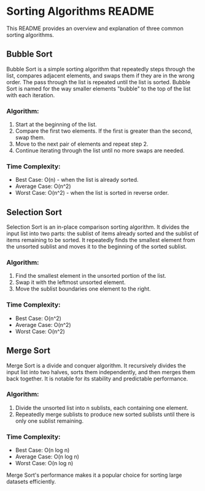 
<h1>Sorting Algorithms README</h1>

<p>This README provides an overview and explanation of three common sorting algorithms.</p>

<h2>Bubble Sort</h2>

<p>Bubble Sort is a simple sorting algorithm that repeatedly steps through the list, compares adjacent elements, and swaps them if they are in the wrong order. The pass through the list is repeated until the list is sorted. Bubble Sort is named for the way smaller elements "bubble" to the top of the list with each iteration.</p>

<h3>Algorithm:</h3>

<ol>
  <li>Start at the beginning of the list.</li>
  <li>Compare the first two elements. If the first is greater than the second, swap them.</li>
  <li>Move to the next pair of elements and repeat step 2.</li>
  <li>Continue iterating through the list until no more swaps are needed.</li>
</ol>

<h3>Time Complexity:</h3>
<ul>
  <li>Best Case: O(n) - when the list is already sorted.</li>
  <li>Average Case: O(n^2)</li>
  <li>Worst Case: O(n^2) - when the list is sorted in reverse order.</li>
</ul>

<h2>Selection Sort</h2>

<p>Selection Sort is an in-place comparison sorting algorithm. It divides the input list into two parts: the sublist of items already sorted and the sublist of items remaining to be sorted. It repeatedly finds the smallest element from the unsorted sublist and moves it to the beginning of the sorted sublist.</p>

<h3>Algorithm:</h3>

<ol>
  <li>Find the smallest element in the unsorted portion of the list.</li>
  <li>Swap it with the leftmost unsorted element.</li>
  <li>Move the sublist boundaries one element to the right.</li>
</ol>

<h3>Time Complexity:</h3>
<ul>
  <li>Best Case: O(n^2)</li>
  <li>Average Case: O(n^2)</li>
  <li>Worst Case: O(n^2)</li>
</ul>

<h2>Merge Sort</h2>

<p>Merge Sort is a divide and conquer algorithm. It recursively divides the input list into two halves, sorts them independently, and then merges them back together. It is notable for its stability and predictable performance.</p>

<h3>Algorithm:</h3>

<ol>
  <li>Divide the unsorted list into n sublists, each containing one element.</li>
  <li>Repeatedly merge sublists to produce new sorted sublists until there is only one sublist remaining.</li>
</ol>

<h3>Time Complexity:</h3>
<ul>
  <li>Best Case: O(n log n)</li>
  <li>Average Case: O(n log n)</li>
  <li>Worst Case: O(n log n)</li>
</ul>

<p>Merge Sort's performance makes it a popular choice for sorting large datasets efficiently.</p>
